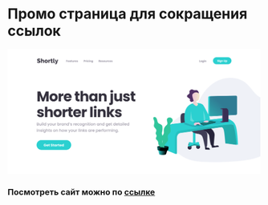 # Промо страница для сокращения ссылок

![github.com/remnev-s/shortly](src/images/screenshot.png)

### Посмотреть сайт можно по [ссылке](http://shortly.mcdir.me/)
